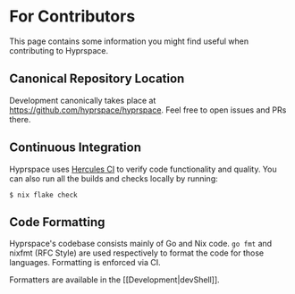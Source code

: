 # For Contributors

This page contains some information you might find useful when contributing to Hyprspace.

## Canonical Repository Location

Development canonically takes place at https://github.com/hyprspace/hyprspace. Feel free to open issues and PRs there.

## Continuous Integration

Hyprspace uses [Hercules CI](https://hercules-ci.com/github/hyprspace/hyprspace) to verify code functionality and quality. You can also run all the builds and checks locally by running:

```shell-session
$ nix flake check
```

## Code Formatting

Hyprspace's codebase consists mainly of Go and Nix code. `go fmt` and nixfmt (RFC Style) are used respectively to format the code for those languages. Formatting is enforced via CI.

Formatters are available in the [[Development|devShell]].

